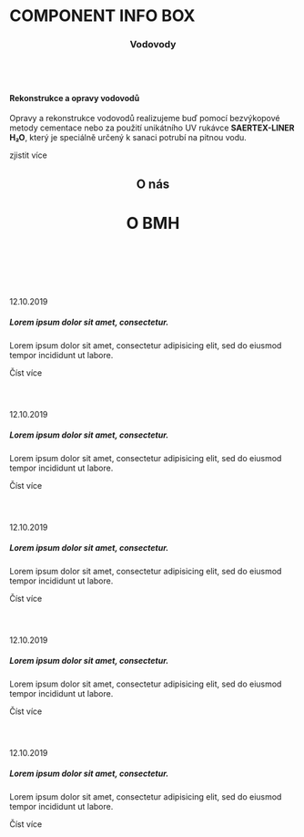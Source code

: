 
<h1>COMPONENT INFO BOX</h1>

<div class="info-box info-box--image-left info-box--white info-box--image-big">
    <header class="info-box__header">
        <h3 class="info-box__title">Vodovody</h3>
    </header>
    <img class="info-box__img" src="/img/frontpage/3.png" alt=""/>
    <main class="info-box__content">
        <h4 class="info-box__content__header">Rekonstrukce a opravy vodovodů</h4>
        <p class="info-box__content__text">Opravy a rekonstrukce vodovodů realizujeme buď pomocí bezvýkopové metody cementace nebo za použití unikátního UV rukávce <b>SAERTEX-LINER H₂O</b>, který je speciálně určený k sanaci potrubí na pitnou vodu.</p>
        <a class="info-box__content__cta">zjistit více</a>
    </main>
</div>

<header class="page-header page-header--centered">
    <h2 class="page-header__subtitle">O nás</h2>
    <h1 class="page-header__title">O BMH</h1>
</header>

<div class="blogpost-preview blogpost-preview--big blogpost-preview--blue">
    <header class="blogpost-preview__header">
        <img  class="blogpost-preview__img" src="/img/frontpage/3.png" alt="">
    </header>
    <main class="blogpost-preview__content">
        <span class="blogpost-preview__date">12.10.2019</span>
        <h5 class="blogpost-preview__title">Lorem ipsum dolor sit amet, consectetur.</h5>
        <p class="blogpost-preview__text">Lorem ipsum dolor sit amet, consectetur adipisicing elit, sed do eiusmod tempor incididunt ut labore.</p>
        <a class="blogpost-preview__link">Číst více</a>
    </main>
</div>

<div class="blogpost-preview blogpost-preview--small blogpost-preview--white">
    <header class="blogpost-preview__header">
        <img  class="blogpost-preview__img" src="/img/frontpage/3.png" alt="">
    </header>
    <main class="blogpost-preview__content">
        <span class="blogpost-preview__date">12.10.2019</span>
        <h5 class="blogpost-preview__title">Lorem ipsum dolor sit amet, consectetur.</h5>
        <p class="blogpost-preview__text">Lorem ipsum dolor sit amet, consectetur adipisicing elit, sed do eiusmod tempor incididunt ut labore.</p>
        <a class="blogpost-preview__link">Číst více</a>
    </main>
</div>

<div class="blog-preview">
    <div class="blogpost-preview blogpost-preview--big blogpost-preview--blue">
        <header class="blogpost-preview__header">
            <img  class="blogpost-preview__img" src="/img/frontpage/3.png" alt="">
        </header>
        <main class="blogpost-preview__content">
            <span class="blogpost-preview__date">12.10.2019</span>
            <h5 class="blogpost-preview__title">Lorem ipsum dolor sit amet, consectetur.</h5>
            <p class="blogpost-preview__text">Lorem ipsum dolor sit amet, consectetur adipisicing elit, sed do eiusmod tempor incididunt ut labore.</p>
            <a class="blogpost-preview__link">Číst více</a>
        </main>
    </div>
    <div class="blog-preview__double-box">
        <div class="blogpost-preview blogpost-preview--small blogpost-preview--white">
            <header class="blogpost-preview__header">
                <img  class="blogpost-preview__img" src="/img/frontpage/3.png" alt="">
            </header>
            <main class="blogpost-preview__content">
                <span class="blogpost-preview__date">12.10.2019</span>
                <h5 class="blogpost-preview__title">Lorem ipsum dolor sit amet, consectetur.</h5>
                <p class="blogpost-preview__text">Lorem ipsum dolor sit amet, consectetur adipisicing elit, sed do eiusmod tempor incididunt ut labore.</p>
                <a class="blogpost-preview__link">Číst více</a>
            </main>
        </div>
        <div class="blogpost-preview blogpost-preview--small blogpost-preview--white">
            <header class="blogpost-preview__header">
                <img  class="blogpost-preview__img" src="/img/frontpage/3.png" alt="">
            </header>
            <main class="blogpost-preview__content">
                <span class="blogpost-preview__date">12.10.2019</span>
                <h5 class="blogpost-preview__title">Lorem ipsum dolor sit amet, consectetur.</h5>
                <p class="blogpost-preview__text">Lorem ipsum dolor sit amet, consectetur adipisicing elit, sed do eiusmod tempor incididunt ut labore.</p>
                <a class="blogpost-preview__link">Číst více</a>
            </main>
        </div>
    </div>
</div>

<Reference name="LITOMYŠL" category="Města a obce" :isMedium="true" imageUrl="/img/reference/litomysl.png"/>

<Reference name="POLICIE ČESKÉ REPUBLIKY" category="Podniky a instituce" :isMedium="true" imageUrl="/img/reference/policiecr.png"/>

<Reference name="VEOLIA ČESKÁ REPUBLIKA" category="PROVOZOVATELÉ VAK" :isSmall="true" imageUrl="/img/reference/veolia.png"/>

<Reference name="SKANSKA A.S." category="Podniky a instituce" :isSmall="true" imageUrl="/img/reference/skanska.png"/>

<ReferencesSection/>